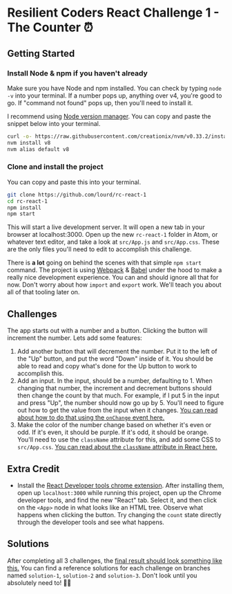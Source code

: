 # Resilient Coders React Challenge 1 - The Counter ⏰

## Getting Started

### Install Node & npm if you haven't already
Make sure you have Node and npm installed. You can check by typing `node -v` into your terminal. If a number pops up, anything over v4, you're good to go. If "command not found" pops up, then you'll need to install it.

I recommend using [Node version manager](https://github.com/creationix/nvm#installation). You can copy and paste the snippet below into your terminal.

```sh
curl -o- https://raw.githubusercontent.com/creationix/nvm/v0.33.2/install.sh | bash
nvm install v8
nvm alias default v8
```

### Clone and install the project

You can copy and paste this into your terminal.

```sh
git clone https://github.com/lourd/rc-react-1
cd rc-react-1
npm install
npm start
```

This will start a live development server. It will open a new tab in your browser at localhost:3000. Open up the new `rc-react-1` folder in Atom, or whatever text editor, and take a look at `src/App.js` and `src/App.css`. These are the only files you'll need to edit to accomplish this challenge.

There is **a lot** going on behind the scenes with that simple `npm start` command. The project is using [Webpack](https://webpack.js.org/) & [Babel](https://babeljs.io/) under the hood to make a really nice development experience. You can and should ignore all that for now. Don't worry about how `import` and `export` work. We'll teach you about all of that tooling later on.

## Challenges
The app starts out with a number and a button. Clicking the button will increment the number. Lets add some features:

1. Add another button that will decrement the number. Put it to the left of the "Up" button, and put the word "Down" inside of it. You should be able to read and copy what's done for the Up button to work to accomplish this.
2. Add an input. In the input, should be a number, defaulting to 1. When changing that number, the increment and decrement buttons should then change the count by that much. For example, if I put 5 in the input and press "Up", the number should now go up by 5. You'll need to figure out how to get the value from the input when it changes. [You can read about how to do that using the `onChange` event here.](https://facebook.github.io/react/docs/forms.html#controlled-components)
3. Make the color of the number change based on whether it's even or odd. If it's even, it should be purple. If it's odd, it should be orange. You'll need to use the `className` attribute for this, and add some CSS to `src/App.css`. [You can read about the `className` attribute in React here.](https://facebook.github.io/react/docs/dom-elements.html)

## Extra Credit
- Install the [React Developer tools chrome extension](https://chrome.google.com/webstore/detail/react-developer-tools/fmkadmapgofadopljbjfkapdkoienihi?hl=en). After installing them, open up `localhost:3000` while running this project, open up the Chrome developer tools, and find the new "React" tab. Select it, and then click on the `<App>` node in what looks like an HTML tree. Observe what happens when clicking the button. Try changing the `count` state directly through the developer tools and see what happens.

## Solutions
After completing all 3 challenges, the [final result should look something like this.](https://lourd.github.io/rc-react-1/) You can find a reference solutions for each challenge on branches named `solution-1`, `solution-2` and `solution-3`. Don't look until you absolutely need to! ✊🏽
